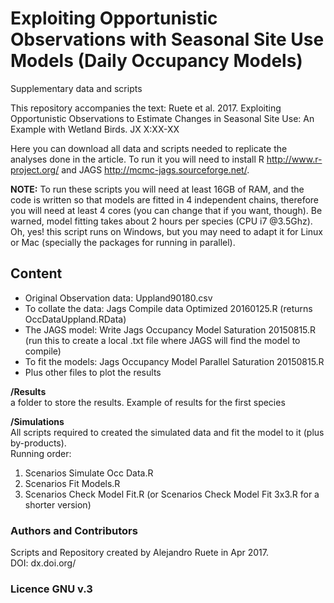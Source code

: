Exploiting Opportunistic Observations with Seasonal Site Use Models (Daily Occupancy Models)
=======================================================================================================================
Supplementary data and scripts

This repository accompanies the text: Ruete et al. 2017. Exploiting Opportunistic Observations to Estimate Changes in Seasonal Site Use: An Example with Wetland Birds. JX X:XX-XX

Here you can download all data and scripts needed to replicate the analyses done in the article. 
To run it you will need to install R <http://www.r-project.org/> and JAGS <http://mcmc-jags.sourceforge.net/>.

**NOTE:** To run these scripts you will need at least 16GB of RAM, and the code is written so that models are fitted in 4 independent chains, therefore you will need at least 4 cores (you can change that if you want, though).
Be warned, model fitting takes about 2 hours per species (CPU i7 @3.5Ghz). Oh, yes! this script runs on Windows, but you may need to adapt it for Linux or Mac (specially the packages for running in parallel).

## Content
+ Original Observation data: Uppland90180.csv
+ To collate the data: Jags Compile data Optimized 20160125.R (returns OccDataUppland.RData)  
+ The JAGS model: Write Jags Occupancy Model Saturation 20150815.R (run this to create a local .txt file where JAGS will find the model to compile)  
+ To fit the models: Jags Occupancy Model Parallel Saturation 20150815.R  
+ Plus other files to plot the results

**/Results**  
a folder to store the results. Example of results for the first species

**/Simulations**  
All scripts required to created the simulated data and fit the model to it (plus by-products).  
Running order:
1. Scenarios Simulate Occ Data.R
2. Scenarios Fit Models.R
3. Scenarios Check Model Fit.R (or Scenarios Check Model Fit 3x3.R for a shorter version)



### Authors and Contributors
Scripts and Repository created by Alejandro Ruete in Apr 2017.  
DOI: dx.doi.org/
### Licence GNU v.3
